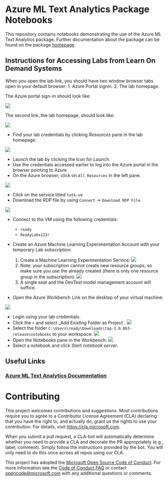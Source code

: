 # Azure ML Text Analytics Package Notebooks

This repository contains notebooks demonstrating the use of the Azure ML Text Analytics package. Further documentation about the package can be found on the package [homepage](https://docs.microsoft.com/en-us/azure/machine-learning/service/reference-python-package-overview#azure-ml-package-for-text-analytics).

## Instructions for Accessing Labs from Learn On Demand Systems

When you open the lab link, you should have two window browser tabs open in your default browser: 1. Azure Portal signin. 2. The lab homepage.

The Azure portal sign-in should look like:

![](imgs/lab-portal-signin.PNG)

The second link, the lab homepage, should look like:

![](imgs/lods-start.PNG)

- Find your lab credentials by clicking _Resources_ pane in the lab homepage:

![](imgs/lods-credentials.PNG)

- Launch the lab by clicking the icon for _Launch_.
- Use the  credentials accessed earlier to log into the Azure portal in the browser pointing to Azure
- On the Azure browser, click on `All Resources` in the left pane.

![](imgs/lods-all-services.PNG)
- Click on the service titled `tatk-vm`
- Download the RDP file by using `Connect` -> `Download RDP File` 

![](imgs/lods-RDP-download.PNG)

- Connect to the VM using the following credentials:
    * `ready`
    * `ReadyLabs123!`
- Create an Azure Machine Learning Experimentation Account with your temporary Lab subscription:

    1. Create a Machine Learning Experimentation Service:
    ![](imgs/aml-create-experimentation.PNG)
    1. Note: your subscription cannot create new resource groups, so make sure you use the already created (there is only one resource group in the subscription):
    ![](imgs/aml-settings.PNG)
    1. A single seat and the DevTest model management account will suffice.

- Open the Azure Workbench Link on the desktop of your virtual machine:

![](imgs/vm-desktop.PNG)

- Login using your lab credentials.
- Click the `+` and select _Add Existing Folder as Project`.
![](imgs/aml-add-folder.PNG)
- Select the folder `C:\Users\ready\Downloads\tap-1.0.0b3-release\notebooks` to your workspace:
![](imgs/aml-select-folder.PNG)
- Open the Notebooks pane in the Workbench:
![](imgs/aml-start-server.PNG)
- Select a notebook and click _Start notebook server_.


## Useful Links

### [Azure ML Text Analytics Documentation](https://docs.microsoft.com/en-us/azure/machine-learning/service/reference-python-package-overview#azure-ml-package-for-text-analytics)

# Contributing

This project welcomes contributions and suggestions.  Most contributions require you to agree to a
Contributor License Agreement (CLA) declaring that you have the right to, and actually do, grant us
the rights to use your contribution. For details, visit https://cla.microsoft.com.

When you submit a pull request, a CLA-bot will automatically determine whether you need to provide
a CLA and decorate the PR appropriately (e.g., label, comment). Simply follow the instructions
provided by the bot. You will only need to do this once across all repos using our CLA.

This project has adopted the [Microsoft Open Source Code of Conduct](https://opensource.microsoft.com/codeofconduct/).
For more information see the [Code of Conduct FAQ](https://opensource.microsoft.com/codeofconduct/faq/) or
contact [opencode@microsoft.com](mailto:opencode@microsoft.com) with any additional questions or comments.
